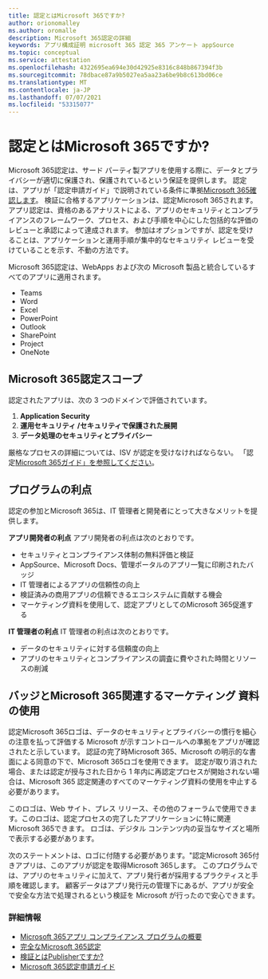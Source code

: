 ```yaml
---
title: 認定とはMicrosoft 365ですか?
author: orionomalley
ms.author: oromalle
description: Microsoft 365認定の詳細
keywords: アプリ構成証明 microsoft 365 認定 365 アンケート appSource
ms.topic: conceptual
ms.service: attestation
ms.openlocfilehash: 4322695ea694e30d42925e8316c848b867394f3b
ms.sourcegitcommit: 78dbace87a9b5027ea5aa23a6be9b8c613bd06ce
ms.translationtype: MT
ms.contentlocale: ja-JP
ms.lasthandoff: 07/07/2021
ms.locfileid: "53315077"
---
```

# <a name="what-is-microsoft-365-certification"></a>認定とはMicrosoft 365ですか?

Microsoft 365認定は、サード パーティ製アプリを使用する際に、データとプライバシーが適切に保護され、保護されているという保証を提供します。 認定は、アプリが「認定申請ガイド」で説明されている条件に準拠[Microsoft 365確認します](https://docs.microsoft.com/microsoft-365-app-certification/docs/certification-submission-guide)。 検証に合格するアプリケーションは、認定Microsoft 365されます。
アプリ認定は、資格のあるアナリストによる、アプリのセキュリティとコンプライアンスのフレームワーク、プロセス、および手順を中心にした包括的な評価のレビューと承認によって達成されます。 参加はオプションですが、認定を受けることは、アプリケーションと運用手順が集中的なセキュリティ レビューを受けていることを示す、不動の方法です。

Microsoft 365認定は、WebApps および次の Microsoft 製品と統合しているすべてのアプリに適用されます。
- Teams
- Word
- Excel
- PowerPoint
- Outlook
- SharePoint
- Project
- OneNote

## <a name="microsoft-365-certification-scope"></a>Microsoft 365認定スコープ

認定されたアプリは、次の 3 つのドメインで評価されています。
1.  **Application Security**
1.  **運用セキュリティ /セキュリティで保護された展開**
1.  **データ処理のセキュリティとプライバシー**

厳格なプロセスの詳細については、ISV が認定を受けなければならない。 「認定[Microsoft 365ガイド」を参照してください](https://docs.microsoft.com/microsoft-365-app-certification/docs/certification-submission-guide)。

## <a name="program-benefits"></a>プログラムの利点
認定の参加とMicrosoft 365は、IT 管理者と開発者にとって大きなメリットを提供します。

**アプリ開発者の利点** アプリ開発者の利点は次のとおりです。 
-   セキュリティとコンプライアンス体制の無料評価と検証
-   AppSource、Microsoft Docs、管理ポータルのアプリ一覧に印刷されたバッジ
-   IT 管理者によるアプリの信頼性の向上
-   検証済みの商用アプリの信頼できるエコシステムに貢献する機会
-   マーケティング資料を使用して、認定アプリとしてのMicrosoft 365促進する

**IT 管理者の利点** IT 管理者の利点は次のとおりです。
-   データのセキュリティに対する信頼度の向上
-   アプリのセキュリティとコンプライアンスの調査に費やされた時間とリソースの削減

## <a name="using-the-microsoft-365-badge-and-associated-marketing-materials"></a>バッジとMicrosoft 365関連するマーケティング 資料の使用
認定Microsoft 365ロゴは、データのセキュリティとプライバシーの慣行を細心の注意を払って評価する Microsoft が示すコントロールへの準拠をアプリが確認されたと示しています。 認証の完了時Microsoft 365、Microsoft の明示的な書面による同意の下で、Microsoft 365ロゴを使用できます。 認定が取り消された場合、または認定が授与された日から 1 年内に再認定プロセスが開始されない場合は、Microsoft 365 認定関連のすべてのマーケティング資料の使用を中止する必要があります。 

このロゴは、Web サイト、プレス リリース、その他のフォーラムで使用できます。このロゴは、認定プロセスの完了したアプリケーションに特に関連Microsoft 365できます。 ロゴは、デジタル コンテンツ内の妥当なサイズと場所で表示する必要があります。 

次のステートメントは、ロゴに付随する必要があります。"認定Microsoft 365付きアプリは、このアプリが認定を取得Microsoft 365します。 このプログラムでは、アプリのセキュリティに加えて、アプリ発行者が採用するプラクティスと手順を確認します。 顧客データはアプリ発行元の管理下にあるが、アプリが安全で安全な方法で処理されるという検証を Microsoft が行ったので安心できます。


### <a name="learn-more"></a>詳細情報
* [Microsoft 365アプリ コンプライアンス プログラムの概要](~/overview.md)  
* [完全なMicrosoft 365認定](~/docs/certification.md)  
* [検証とはPublisherですか?](https://docs.microsoft.com/azure/active-directory/develop/publisher-verification-overview)
* [Microsoft 365認定申請ガイド](~/docs/certification-submission-guide.md)

